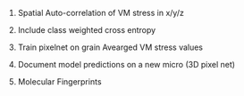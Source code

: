 1. Spatial Auto-correlation of VM stress in x/y/z
2. Include class weighted cross entropy
3. Train pixelnet on grain Avearged VM stress values
4. Document model predictions on a new micro (3D pixel net)



1. Molecular Fingerprints
